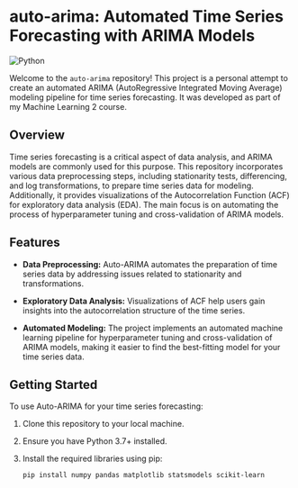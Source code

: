 # auto-arima: Automated Time Series Forecasting with ARIMA Models

![Python](https://img.shields.io/badge/Python-3.7%20%7C%203.8%20%7C%203.9-blue)

Welcome to the `auto-arima` repository! This project is a personal attempt to create an automated ARIMA (AutoRegressive Integrated Moving Average) modeling pipeline for time series forecasting. It was developed as part of my Machine Learning 2 course.

## Overview

Time series forecasting is a critical aspect of data analysis, and ARIMA models are commonly used for this purpose. This repository incorporates various data preprocessing steps, including stationarity tests, differencing, and log transformations, to prepare time series data for modeling. Additionally, it provides visualizations of the Autocorrelation Function (ACF) for exploratory data analysis (EDA). The main focus is on automating the process of hyperparameter tuning and cross-validation of ARIMA models.

## Features

- **Data Preprocessing:** Auto-ARIMA automates the preparation of time series data by addressing issues related to stationarity and transformations.

- **Exploratory Data Analysis:** Visualizations of ACF help users gain insights into the autocorrelation structure of the time series.

- **Automated Modeling:** The project implements an automated machine learning pipeline for hyperparameter tuning and cross-validation of ARIMA models, making it easier to find the best-fitting model for your time series data.

## Getting Started

To use Auto-ARIMA for your time series forecasting:

1. Clone this repository to your local machine.

2. Ensure you have Python 3.7+ installed.

3. Install the required libraries using pip:

   ```shell
   pip install numpy pandas matplotlib statsmodels scikit-learn
